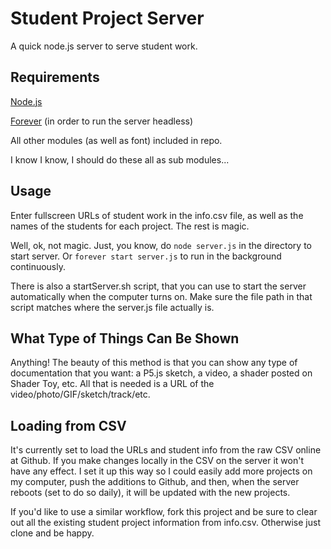 # Student Project Server
A quick node.js server to serve student work.

## Requirements
[Node.js](https://nodejs.org/en/)

[Forever](https://github.com/foreverjs/forever) (in order to run the server headless)

All other modules (as well as font) included in repo. 

I know I know, I should do these all as sub modules...

## Usage
Enter fullscreen URLs of student work in the info.csv file, as well as the names of the students for each project. The rest is magic.

Well, ok, not magic. Just, you know, do `node server.js` in the directory to start server. Or `forever start server.js` to run in the background continuously.

There is also a startServer.sh script, that you can use to start the server automatically when the computer turns on. Make sure the file path in that script matches where the server.js file actually is.

## What Type of Things Can Be Shown
Anything! The beauty of this method is that you can show any type of documentation that you want: a P5.js sketch, a video, a shader posted on Shader Toy, etc. All that is needed is a URL of the video/photo/GIF/sketch/track/etc.

## Loading from CSV
It's currently set to load the URLs and student info from the raw CSV online at Github. If you make changes locally in the CSV on the server it won't have any effect. I set it up this way so I could easily add more projects on my computer, push the additions to Github, and then, when the server reboots (set to do so daily), it will be updated with the new projects. 

If you'd like to use a similar workflow, fork this project and be sure to clear out all the existing student project information from info.csv. Otherwise just clone and be happy.
